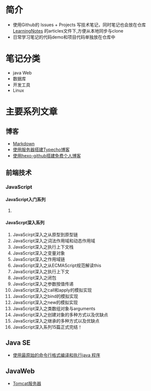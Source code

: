 # 简介
- 使用Github的 Issues + Projects 写技术笔记，同时笔记也会放在仓库 [LearningNotes](https://github.com/huangtiancai/LearningNotes) 的articles文件下,方便从本地同步与clone
- 日常学习笔记的代码demo和项目代码单独放在仓库中

# 笔记分类
- java Web
- 数据库
- 开发工具
- Linux

# 主要系列文章
## 博客
- [Markdown](https://github.com/huangtiancai/LearningNotes/issues/5)
- [使用服务器搭建Typecho博客](https://github.com/huangtiancai/LearningNotes/issues/6)
- [使用hexo-github搭建免费个人博客](https://github.com/huangtiancai/LearningNotes/issues/7)

## 前端技术
### JavaScript
#### JavaScript入门系列
1. 
#### JavaScrpt深入系列
1. JavaScirpt深入之从原型到原型链
2. JavaScript深入之词法作用域和动态作用域
3. JavaScript深入之执行上下文栈
4. JavaScript深入之变量对象
5. JavaScript深入之作用域链
6. JavaScript深入之从ECMAScript规范解读this
7. JavaScript深入之执行上下文
8. JavaScript深入之闭包
9. JavaScript深入之参数按值传递
10. JavaScript深入之call和apply的模拟实现
11. JavaScript深入之bind的模拟实现
12. JavaScript深入之new的模拟实现
13. JavaScript深入之类数组对象与arguments
14. JavaScript深入之创建对象的多种方式以及优缺点
15. JavaScript深入之继承的多种方式以及优缺点
16. JavaScript深入系列15篇正式完结！

## Java SE
- [使用最原始的命令行格式编译和执行java 程序](https://github.com/huangtiancai/LearningNotes/issues/1)
## JavaWeb
- [Tomcat服务器](https://github.com/huangtiancai/LearningNotes/issues/2)

